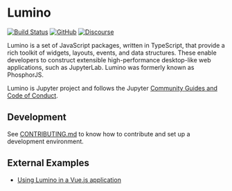 # Lumino

[![Build Status](https://github.com/jupyterlab/lumino/workflows/Tests/badge.svg?branch=master)](https://github.com/jupyterlab/lumino/actions?query=branch%3Amaster+workflow%3A%22Tests%22)
[![GitHub](https://img.shields.io/badge/issue_tracking-github-blue.svg)](https://github.com/jupyterlab/lumino/issues)
[![Discourse](https://img.shields.io/badge/help_forum-discourse-blue.svg)](https://discourse.jupyter.org/c/jupyterlab)

Lumino is a set of JavaScript packages, written in TypeScript, that provide
a rich toolkit of widgets, layouts, events, and data structures. These enable
developers to construct extensible high-performance desktop-like web
applications, such as JupyterLab. Lumino was formerly known as PhosphorJS.

Lumino is Jupyter project and follows the Jupyter
[Community Guides and Code of Conduct](https://jupyter.readthedocs.io/en/latest/community/content-community.html).

## Development

See [CONTRIBUTING.md](./CONTRIBUTING.md) to know how to contribute and set up
a development environment.

## External Examples

- [Using Lumino in a Vue.js application](https://github.com/kinow/vue-lumino)
